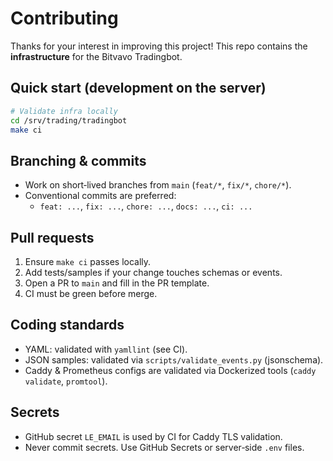 # Contributing

Thanks for your interest in improving this project! This repo contains the **infrastructure** for the Bitvavo Tradingbot.

## Quick start (development on the server)
```bash
# Validate infra locally
cd /srv/trading/tradingbot
make ci
```
## Branching & commits
- Work on short‑lived branches from `main` (`feat/*`, `fix/*`, `chore/*`).
- Conventional commits are preferred:
  - `feat: ...`, `fix: ...`, `chore: ...`, `docs: ...`, `ci: ...`

## Pull requests
1. Ensure `make ci` passes locally.
2. Add tests/samples if your change touches schemas or events.
3. Open a PR to `main` and fill in the PR template.
4. CI must be green before merge.

## Coding standards
- YAML: validated with `yamllint` (see CI).
- JSON samples: validated via `scripts/validate_events.py` (jsonschema).
- Caddy & Prometheus configs are validated via Dockerized tools (`caddy validate`, `promtool`).

## Secrets
- GitHub secret `LE_EMAIL` is used by CI for Caddy TLS validation.
- Never commit secrets. Use GitHub Secrets or server‑side `.env` files.
